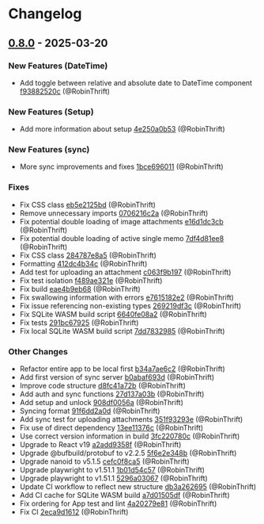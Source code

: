 # Changelog

## [0.8.0](https://github.com/RobinThrift/conveyor/releases/tag/v0.8.0) - 2025-03-20

### <!-- 0 -->New Features (DateTime)

- Add toggle between relative and absolute date to DateTime component [f93882520c](https://github.com/RobinThrift/conveyor/commit/f93882520ca7fc35f0ecab5fa3bb133827cba4d8) (@RobinThrift)

### <!-- 0 -->New Features (Setup)

- Add more information about setup [4e250a0b53](https://github.com/RobinThrift/conveyor/commit/4e250a0b53b52f527716c37a2967ce0b479b20c4) (@RobinThrift)

### <!-- 0 -->New Features (sync)

- More sync improvements and fixes [1bce696011](https://github.com/RobinThrift/conveyor/commit/1bce69601174c444634574694e8d72764c6e9be6) (@RobinThrift)

### <!-- 1 -->Fixes

- Fix CSS class [eb5e2125bd](https://github.com/RobinThrift/conveyor/commit/eb5e2125bd38ed3688025030d7774c2a6e9a80a1) (@RobinThrift)
- Remove unnecessary imports [0706216c2a](https://github.com/RobinThrift/conveyor/commit/0706216c2a704c32051a81380d91ec5913cfd091) (@RobinThrift)
- Fix potential double loading of image attachments [e16d1dc3cb](https://github.com/RobinThrift/conveyor/commit/e16d1dc3cb4ad65b7c0a6457c7caff587c287e70) (@RobinThrift)
- Fix potential double loading of active single memo [7df4d81ee8](https://github.com/RobinThrift/conveyor/commit/7df4d81ee83adcec0e5c740a8b668dc9201e5dab) (@RobinThrift)
- Fix CSS class [284787e8a5](https://github.com/RobinThrift/conveyor/commit/284787e8a5a796e3e7d0ad80022ca96c34473ab1) (@RobinThrift)
- Formatting [412dc4b34c](https://github.com/RobinThrift/conveyor/commit/412dc4b34c72b04291d0c5f714e9dd50cbeac1d6) (@RobinThrift)
- Add test for uploading an attachment [c063f9b197](https://github.com/RobinThrift/conveyor/commit/c063f9b19702ee182f570f194617a1789ac23db4) (@RobinThrift)
- Fix test isolation [f489ae321e](https://github.com/RobinThrift/conveyor/commit/f489ae321e3ed83a6326f7e1661143a5baedeb3d) (@RobinThrift)
- Fix build [eae4b9eb68](https://github.com/RobinThrift/conveyor/commit/eae4b9eb68963de0bdd41dc30da03bb2e120d47a) (@RobinThrift)
- Fix swallowing information with errors [e7615182e2](https://github.com/RobinThrift/conveyor/commit/e7615182e2d94eef3021cf67db2516c844a49a9b) (@RobinThrift)
- Fix issue referencing non-existing types [269219df3c](https://github.com/RobinThrift/conveyor/commit/269219df3c901e7018f2cffe0c5a90b9dd30a55a) (@RobinThrift)
- Fix SQLite WASM build script [6640fe08a2](https://github.com/RobinThrift/conveyor/commit/6640fe08a2e21566dfd3b38f53bd17c439cf894e) (@RobinThrift)
- Fix tests [291bc67925](https://github.com/RobinThrift/conveyor/commit/291bc67925f174b838121032d5777caf1f6029f3) (@RobinThrift)
- Fix local SQLite WASM build script [7dd7832985](https://github.com/RobinThrift/conveyor/commit/7dd7832985943e8a1cd14c2da0b9a3a4dbabf374) (@RobinThrift)

### <!-- 6 -->Other Changes

- Refactor entire app to be local first [b34a7ae6c2](https://github.com/RobinThrift/conveyor/commit/b34a7ae6c281b9967e094075dbbe2f171ff1750f) (@RobinThrift)
- Add first version of sync server [b0abaf693d](https://github.com/RobinThrift/conveyor/commit/b0abaf693d9deddf65155679115c5e584794b8b0) (@RobinThrift)
- Improve code structure [d8fc41a72b](https://github.com/RobinThrift/conveyor/commit/d8fc41a72bac72b3932e75f565a69c6a95a42c4d) (@RobinThrift)
- Add auth and sync functions [27d137a03b](https://github.com/RobinThrift/conveyor/commit/27d137a03b3492af3270ec46e2df678254272834) (@RobinThrift)
- Add setup and unlock [908df0056a](https://github.com/RobinThrift/conveyor/commit/908df0056a83e25ce5e57e18501d547ea2997864) (@RobinThrift)
- Syncing format [91f6dd2a0d](https://github.com/RobinThrift/conveyor/commit/91f6dd2a0d2ac9854b2811e9f4f8dade72d093d8) (@RobinThrift)
- Add sync test for uploading attachments [351f93293e](https://github.com/RobinThrift/conveyor/commit/351f93293e87b98ff5409fc424bcddd59838370d) (@RobinThrift)
- Fix use of direct dependency [13ee11376c](https://github.com/RobinThrift/conveyor/commit/13ee11376ce187ab0fc86b5f1add4c5cb2dedd8c) (@RobinThrift)
- Use correct version information in build [3fc220780c](https://github.com/RobinThrift/conveyor/commit/3fc220780cb7cc980db0b8a528f5387e973676a3) (@RobinThrift)
- Upgrade to React v19 [a2add9358f](https://github.com/RobinThrift/conveyor/commit/a2add9358f5e4a3704f4119b9549b9a56cb1813d) (@RobinThrift)
- Upgrade @bufbuild/protobuf to v2.2.5 [5f6e2e348b](https://github.com/RobinThrift/conveyor/commit/5f6e2e348b8116b073ee0339e58f5eb47f6eaa74) (@RobinThrift)
- Upgrade nanoid to v5.1.5 [cefc0f8ca5](https://github.com/RobinThrift/conveyor/commit/cefc0f8ca5d6e7c53d307b35a94b6f8c8ca77a64) (@RobinThrift)
- Upgrade playwright to v1.51.1 [1b01d54c57](https://github.com/RobinThrift/conveyor/commit/1b01d54c575e8247fbdded7b7c0f2d215dd809a3) (@RobinThrift)
- Upgrade playwright to v1.51.1 [5296a03067](https://github.com/RobinThrift/conveyor/commit/5296a03067de13f2a8b016f2736032e70a48dffc) (@RobinThrift)
- Update CI workflow to reflect new structure [db3a262695](https://github.com/RobinThrift/conveyor/commit/db3a262695078a932f710eb7c9a674c1c0446ced) (@RobinThrift)
- Add CI cache for SQLite WASM build [a7d01505df](https://github.com/RobinThrift/conveyor/commit/a7d01505dfc48d80b2d6e2ef6deb15a837745935) (@RobinThrift)
- Fix ordering for App test and lint [4a20279e81](https://github.com/RobinThrift/conveyor/commit/4a20279e81dcccd397ee8cf0fafb1b64e81aa062) (@RobinThrift)
- Fix CI [2eca9d1612](https://github.com/RobinThrift/conveyor/commit/2eca9d161236b53f8f4bb0d53a0cb2780d67c48a) (@RobinThrift)

[0.8.0]: https://github.com/RobinThrift/conveyor/compare/v0.7.0..v0.8.0

